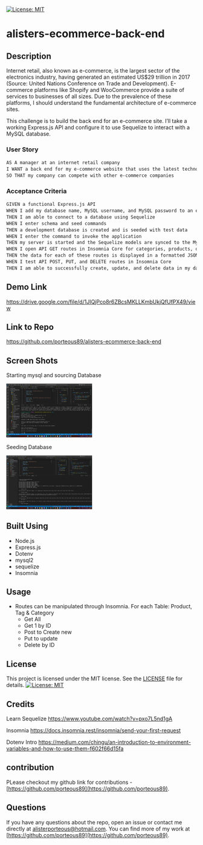  [![License: MIT](https://img.shields.io/badge/License-MIT-yellow.svg)](https://opensource.org/licenses/MIT)
# alisters-ecommerce-back-end

## Description
Internet retail, also known as e-commerce, is the largest sector of the electronics industry, having generated an estimated US$29 trillion in 2017 (Source: United Nations Conference on Trade and Development). E-commerce platforms like Shopify and WooCommerce provide a suite of services to businesses of all sizes. Due to the prevalence of these platforms, I should understand the fundamental architecture of e-commerce sites.

This challenge is to build the back end for an e-commerce site. I’ll take a working Express.js API and configure it to use Sequelize to interact with a MySQL database.

### User Story
```md
AS A manager at an internet retail company
I WANT a back end for my e-commerce website that uses the latest technologies
SO THAT my company can compete with other e-commerce companies
```
### Acceptance Criteria
```md
GIVEN a functional Express.js API
WHEN I add my database name, MySQL username, and MySQL password to an environment variable file
THEN I am able to connect to a database using Sequelize
WHEN I enter schema and seed commands
THEN a development database is created and is seeded with test data
WHEN I enter the command to invoke the application
THEN my server is started and the Sequelize models are synced to the MySQL database
WHEN I open API GET routes in Insomnia Core for categories, products, or tags
THEN the data for each of these routes is displayed in a formatted JSON
WHEN I test API POST, PUT, and DELETE routes in Insomnia Core
THEN I am able to successfully create, update, and delete data in my database
```
## Demo Link
https://drive.google.com/file/d/1JIQjPco8r6ZBcsMKLLKmbUkjQfUfPX49/view

## Link to Repo
https://github.com/porteous89/alisters-ecommerce-back-end


## Screen Shots

Starting mysql and sourcing Database

<img src="assets\using-mysql.png" width= 45% >

Seeding Database

<img src="assets\seeding-databases.png" width= 45% >

## Built Using
- Node.js
- Express.js
- Dotenv
- mysql2
- sequelize
- Insomnia

## Usage
- Routes can be manipulated through Insomnia.
For each Table: Product, Tag & Category
  - Get All
  - Get 1 by ID
  - Post to Create new
  - Put to update
  - Delete by ID

## License
This project is licensed under the MIT license. See the [LICENSE](https://opensource.org/licenses/MIT) file for details.
 [![License: MIT](https://img.shields.io/badge/License-MIT-yellow.svg)](https://opensource.org/licenses/MIT)

## Credits
Learn Sequelize
https://www.youtube.com/watch?v=pxo7L5nd1gA

Insomnia
https://docs.insomnia.rest/insomnia/send-your-first-request

Dotenv Intro
https://medium.com/chingu/an-introduction-to-environment-variables-and-how-to-use-them-f602f66d15fa

## contribution
PLease checkout my github link for contributions -  [https://github.com/porteous89](https://github.com/porteous89).

## Questions
If you have any questions about the repo, open an issue or contact me directly at alisterporteous@hotmail.com. You can find more of my work at [https://github.com/porteous89](https://github.com/porteous89).
